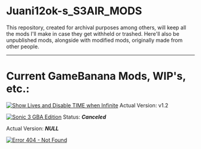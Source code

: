 # Juani12ok-s_S3AIR_MODS
This repository, created for archival purposes among others, will keep all the mods I'll make in case they get withheld or trashed. Here'll also be unpublished mods, alongside with modified mods, originally made from other people.

***

# Current GameBanana Mods, WIP's, etc.:

[![Show Lives and Disable TIME when Infinite](https://gamebanana.com/mods/embeddables/561987?type=large)](https://gamebanana.com/mods/561987)
Actual Version: v1.2

[![Sonic 3 GBA Edition](https://gamebanana.com/wips/embeddables/77822?type=large)](https://gamebanana.com/wips/77822)
Status: ***Canceled***

Actual Version: ***NULL***

[![Error 404 - Not Found](https://about:blank)](gamebanana.com/error/404)